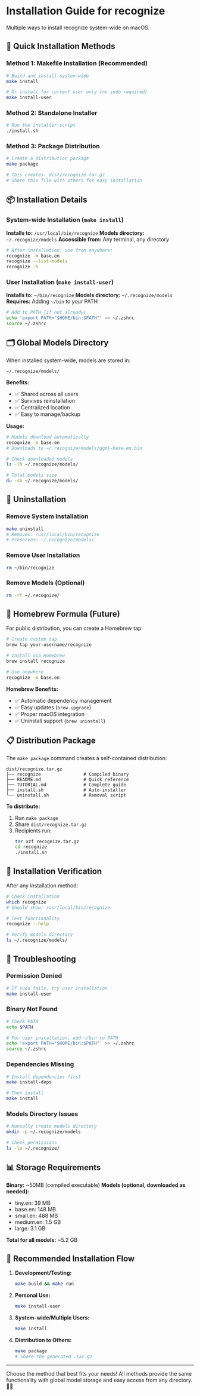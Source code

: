 # Installation Guide for recognize

Multiple ways to install recognize system-wide on macOS.

## 🚀 Quick Installation Methods

### Method 1: Makefile Installation (Recommended)

```bash
# Build and install system-wide
make install

# Or install for current user only (no sudo required)
make install-user
```

### Method 2: Standalone Installer

```bash
# Run the installer script
./install.sh
```

### Method 3: Package Distribution

```bash
# Create a distribution package
make package

# This creates: dist/recognize.tar.gz
# Share this file with others for easy installation
```

## 📦 Installation Details

### System-wide Installation (`make install`)

**Installs to:** `/usr/local/bin/recognize`
**Models directory:** `~/.recognize/models`
**Accessible from:** Any terminal, any directory

```bash
# After installation, use from anywhere:
recognize -m base.en
recognize --list-models
recognize -h
```

### User Installation (`make install-user`)

**Installs to:** `~/bin/recognize`
**Models directory:** `~/.recognize/models`
**Requires:** Adding `~/bin` to your PATH

```bash
# Add to PATH (if not already)
echo 'export PATH="$HOME/bin:$PATH"' >> ~/.zshrc
source ~/.zshrc
```

## 🗂️ Global Models Directory

When installed system-wide, models are stored in:
```
~/.recognize/models/
```

**Benefits:**
- ✅ Shared across all users
- ✅ Survives reinstallation
- ✅ Centralized location
- ✅ Easy to manage/backup

**Usage:**
```bash
# Models download automatically
recognize -m base.en
# Downloads to ~/.recognize/models/ggml-base.en.bin

# Check downloaded models
ls -lh ~/.recognize/models/

# Total models size
du -sh ~/.recognize/models/
```

## 🧹 Uninstallation

### Remove System Installation
```bash
make uninstall
# Removes: /usr/local/bin/recognize
# Preserves: ~/.recognize/models/
```

### Remove User Installation
```bash
rm ~/bin/recognize
```

### Remove Models (Optional)
```bash
rm -rf ~/.recognize/
```

## 🍺 Homebrew Formula (Future)

For public distribution, you can create a Homebrew tap:

```bash
# Create custom tap
brew tap your-username/recognize

# Install via Homebrew
brew install recognize

# Use anywhere
recognize -m base.en
```

**Homebrew Benefits:**
- ✅ Automatic dependency management
- ✅ Easy updates (`brew upgrade`)
- ✅ Proper macOS integration
- ✅ Uninstall support (`brew uninstall`)

## 📋 Distribution Package

The `make package` command creates a self-contained distribution:

```
dist/recognize.tar.gz
├── recognize                # Compiled binary
├── README.md                # Quick reference
├── TUTORIAL.md              # Complete guide
├── install.sh               # Auto-installer
└── uninstall.sh             # Removal script
```

**To distribute:**
1. Run `make package`
2. Share `dist/recognize.tar.gz`
3. Recipients run:
   ```bash
   tar xzf recognize.tar.gz
   cd recognize
   ./install.sh
   ```

## 🔧 Installation Verification

After any installation method:

```bash
# Check installation
which recognize
# Should show: /usr/local/bin/recognize

# Test functionality
recognize --help

# Verify models directory
ls ~/.recognize/models/
```

## 🚨 Troubleshooting

### Permission Denied
```bash
# If sudo fails, try user installation
make install-user
```

### Binary Not Found
```bash
# Check PATH
echo $PATH

# For user installation, add ~/bin to PATH
echo 'export PATH="$HOME/bin:$PATH"' >> ~/.zshrc
source ~/.zshrc
```

### Dependencies Missing
```bash
# Install dependencies first
make install-deps

# Then install
make install
```

### Models Directory Issues
```bash
# Manually create models directory
mkdir -p ~/.recognize/models

# Check permissions
ls -la ~/.recognize/
```

## 📊 Storage Requirements

**Binary:** ~50MB (compiled executable)
**Models (optional, downloaded as needed):**
- tiny.en: 39 MB
- base.en: 148 MB  
- small.en: 488 MB
- medium.en: 1.5 GB
- large: 3.1 GB

**Total for all models:** ~5.2 GB

## 🎯 Recommended Installation Flow

1. **Development/Testing:**
   ```bash
   make build && make run
   ```

2. **Personal Use:**
   ```bash
   make install-user
   ```

3. **System-wide/Multiple Users:**
   ```bash
   make install
   ```

4. **Distribution to Others:**
   ```bash
   make package
   # Share the generated .tar.gz
   ```

---

Choose the method that best fits your needs! All methods provide the same functionality with global model storage and easy access from any directory. 🎤✨